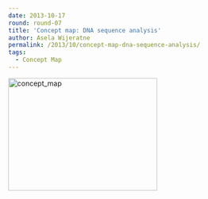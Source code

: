 ```yaml
---
date: 2013-10-17
round: round-07
title: 'Concept map: DNA sequence analysis'
author: Asela Wijeratne
permalink: /2013/10/concept-map-dna-sequence-analysis/
tags:
  - Concept Map
---
```

[<img class="alignnone size-medium wp-image-4868" alt="concept_map" src="http://teaching.software-carpentry.org/wp-content/uploads/2013/10/concept_map2-300x227.jpg" width="300" height="227" />][1]

 [1]: http://teaching.software-carpentry.org/wp-content/uploads/2013/10/concept_map2.jpg
